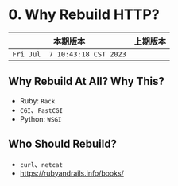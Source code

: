 # 0. Why Rebuild HTTP?

|本期版本|上期版本
|:---:|:---:
`Fri Jul  7 10:43:18 CST 2023` | 


## Why Rebuild At All? Why This?


* Ruby: `Rack`
* `CGI`、`FastCGI`
* Python: `WSGI`


## Who Should Rebuild?

* `curl`、`netcat`
* <https://rubyandrails.info/books/>